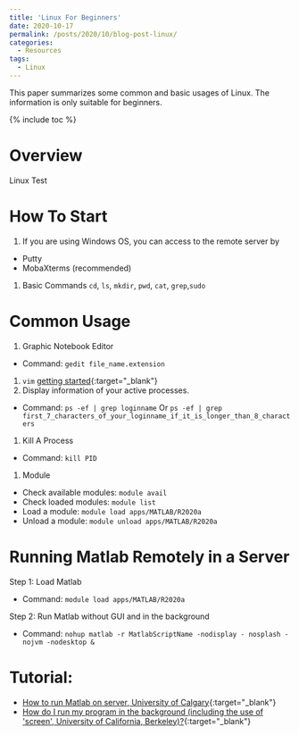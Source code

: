 ```yaml
---
title: 'Linux For Beginners'
date: 2020-10-17
permalink: /posts/2020/10/blog-post-linux/
categories:
  - Resources
tags: 
  - Linux
---
```


This paper summarizes some common and basic usages of Linux. The information is only suitable for beginners.

{% include toc %}

# Overview
Linux Test

# How To Start
1. If you are using Windows OS, you can access to the remote server by 
* Putty 
* MobaXterms (recommended)

1. Basic Commands
`cd`, `ls`, `mkdir`, `pwd`, `cat`, `grep`,`sudo`


# Common Usage
1.  Graphic Notebook Editor
* Command: `gedit file_name.extension`
1. `vim` [getting started](https://opensource.com/article/19/3/getting-started-vim){:target="_blank"}
1. Display information of your active processes.
* Command: `ps -ef | grep loginname` Or `ps -ef | grep first_7_characters_of_your_loginname_if_it_is_longer_than_8_characters`

1. Kill A Process
* Command: `kill PID`

1. Module
* Check available modules: `module avail`
* Check loaded modules: `module list`
* Load a module: `module load apps/MATLAB/R2020a`
* Unload a module: `module unload apps/MATLAB/R2020a`

# Running Matlab Remotely in a Server
Step 1: Load Matlab
* Command: `module load apps/MATLAB/R2020a`

Step 2: Run Matlab without GUI and in the background
* Command: `nohup matlab -r MatlabScriptName -nodisplay - nosplash -nojvm -nodesktop &`

# Tutorial:
* [How to run Matlab on server, University of Calgary](https://people.ucalgary.ca/~yauf/How_to_run_Matlab_on_server.htm){:target="_blank"}
* [How do I run my program in the background (including the use of 'screen',  University of California, Berkeley)?](https://statistics.berkeley.edu/computing/background-program){:target="_blank"}

